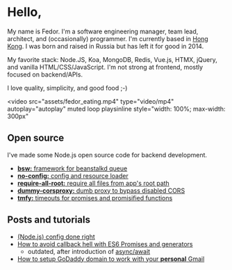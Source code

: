 # Hello,

My name is Fedor. I'm a software engineering manager, team lead, architect, and (occasionally) programmer. I'm currently based in [Hong Kong](https://en.wikipedia.org/wiki/Hong_Kong). I was born and raised in Russia but has left it for good in 2014.

My favorite stack: Node.JS, Koa, MongoDB, Redis, Vue.js, HTMX, jQuery, and vanilla HTML/CSS/JavaScript. I'm not strong at frontend, mostly focused on backend/APIs.

I love quality, simplicity, and good food ;-)

<video
	src="assets/fedor_eating.mp4"
	type="video/mp4"
	autoplay="autoplay" muted loop playsinline
	style="width: 100%; max-width: 300px"
></video>

## Open source

I've made some Node.js open source code for backend development.

- [**bsw:** framework for beanstalkd queue](https://github.com/AfterShip/bsw)  
- [**no-config:** config and resource loader](https://github.com/fedor/node-no-config)  
- [**require-all-root:** require all files from app's root path](https://github.com/fedor/node-require-all-root)  
- [**dummy-corsproxy:** dumb proxy to bypass disabled CORS](https://github.com/fedor/dummy-corsproxy)  
- [**tmfy:** timeouts for promises and promisified functions](https://github.com/AfterShip/node-tmfy)  

## Posts and tutorials

- [(Node.js) config done right](https://medium.com/@fedorHK/no-config-b3f1171eecd5#.rejr8a7yo)  
- [How to avoid callback hell with ES6 Promises and generators](https://github.com/fedor/co_demo)
  - outdated, after introduction of [async/await](https://medium.com/javascript-in-plain-english/async-await-javascript-5038668ec6eb)  
- [How to setup GoDaddy domain to work with your **personal** Gmail](https://medium.com/@fedorHK/how-to-setup-godaddy-domain-to-work-with-your-personal-gmail-2510bbd383fd)
